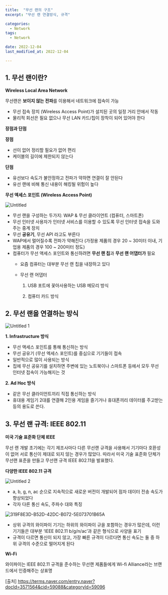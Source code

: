 ```yaml
---
title:  "무선 랜의 구조" 
excerpt: "무선 랜 연결방식, 규격"

categories:
  - Network
tags:
  - Network

date: 2022-12-04
last_modified_at: 2022-12-04

---
```


## 1. 무선 랜이란?

**Wireless Local Area Network**

무선랜은 **보이지 않는 전파**를 이용해서 네트워크에 접속이 가능 

- 무선 접속 장치 (Wireless Access Point)가 설치된 곳의 일정 거리 안에서 작동
- 물리적 회선은 필요 없으나 무선 LAN 카드/칩이 장착이 되어 있어야 한다

**장점과 단점** 

**장점**

- 선이 없어 정리할 필요가 없어 편리
- 케이블의 길이에 제한되지 않는다

**단점**

- 유선보다 속도가 불안정하고 전파가 약하면 연결이 잘 안된다
- 유선 랜에 비해 통신 내용이 해킹될 위험이 높다

**무선 엑세스 포인트 (Wireless Access Point)**

![Untitled](https://user-images.githubusercontent.com/85394884/206643789-83e59355-53c9-4bf9-b9d3-45da9172b775.png)

- 무선 랜을 구성하는 두가지: WAP & 무선 클라이언트 (컴퓨터, 스마트폰)
- 무선 인터넷 사용자가 인터넷 서비스를 이용할 수 있도록 무선 인터넷 접속을 도와주는 중계 장치
- 무선 **공유기**, 무선 API 라고도 부른다
- WAP에서 멀어질수록 전파가 약해진다 (가정용 제품의 경우 20 ~ 30미터 이내, 기업용 제품의 경우 100 ~ 200미터 정도)
- 컴퓨터가 무선 액세스 포인트와 통신하려면 **무선 랜 칩**과 **무선 랜 어댑터가** 필요
    - 요즘 컴퓨터는 대부분 무선 랜 칩을 내장하고 있다
    - 무선 랜 어댑터
        
        1. USB 포트에 꽃아사용하는 USB 메모리 방식 
        
        2. 컴퓨터 카드 방식  
        

## 2. 무선 랜을 연결하는 방식

![Untitled 1](https://user-images.githubusercontent.com/85394884/206643780-da811487-3413-4242-bb96-22f1e1dcf589.png)

**1. Infrastructure 방식** 
- 무선 액세스 포인트를 통해 통신하는 방식
- 무선 공유기 (무선 엑세스 포인트)를 중심으로 기기들이 접속
- 일반적으로 많이 사용되는 방식
- 집에 무선 공유기를 설치하면 주변에 있는 노트북이나 스마트폰 등에서 모두 무선 인터넷 접속이 가능해지는 것

**2. Ad Hoc 방식** 
- 같은 무선 클라이언트끼리 직접 통신하는 방식
- 휴대용 게임기 2대를 연결해 2인용 게임을 즐기거나 휴대폰끼리 데이터를 주고받는 등의 용도로 쓴다.

## 3. 무선 랜 규격: IEEE 802.11

**미국 기술 표준화 단체 IEEE**

무선 랜 개발 초기에는 각기 제조사마다 다른 무선랜 규격을 사용해서 기기마다 호환성이 없어 서로 통신이 제대로 되지 않는 경우가 많았다. 따라서 미국 기술 표준화 단체가 무선랜 표준을 만들고 무선랜 규격 IEEE 802.11을 발표했다.

**다양한 IEEE 802.11 규격** 

![Untitled 2](https://user-images.githubusercontent.com/85394884/206643785-b7e23dad-ad14-440c-8e0e-e53f7afc68e7.png)

- a, b, g, n, ac 순으로 지속적으로 새로운 버전이 개발되어 점차 데이터 전송 속도가 향상되었다
- 각자 다른 통신 속도, 주파수 대와 특징

![319F8E3D-B52D-42DC-B072-5E073701B65A](https://user-images.githubusercontent.com/85394884/206643772-84eec217-f249-4b9c-be5d-67a2fd0a0437.jpeg)

- 상위 규격의 와이파이 기기는 하위의 와이파이 규을 포함하는 경우가 많은데, 이런 기기들은 대부분 ‘IEEE 802.11 b/g/n/ac’과 같은 형식으로 사양을 표기
- 규격이 다르면 통신이 되지 않고, 가장 빠른 규격이 다르다면 통신 속도는 둘 중 하위 규격의 수준으로 떨어지게 된다

**Wi-Fi**

와이파이는 IEEE 802.11 규격을 준수하는 무선랜 제품들에게 Wi-fi Alliance라는 브랜드에서 인증해주는 상표명

[출처] <https://terms.naver.com/entry.naver?docId=3571564&cid=59088&categoryId=59096>